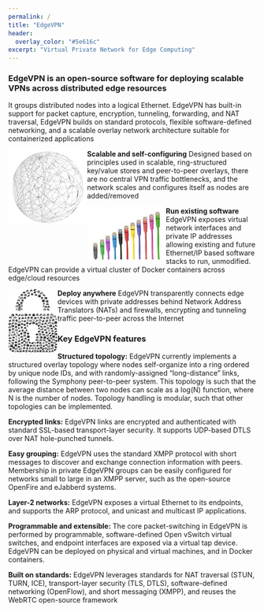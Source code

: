 ```yaml
---
permalink: /
title: "EdgeVPN"
header:
  overlay_color: "#5e616c"
excerpt: "Virtual Private Network for Edge Computing"  
---
```


### EdgeVPN is an open-source software for deploying scalable VPNs across distributed edge resources 

It groups distributed nodes into a logical Ethernet. EdgeVPN has built-in support for packet capture, encryption, tunneling, forwarding, and NAT traversal, EdgeVPN builds on standard protocols, flexible software-defined networking, and a scalable overlay network architecture suitable for containerized applications


<img src="/assets/images/network-1614045_160.png"
     alt="text"
     style="float: left;" />
**Scalable and self-configuring** Designed based on principles used in scalable, ring-structured key/value stores and peer-to-peer overlays, there are no central VPN traffic bottlenecks, and the network scales and configures itself as nodes are added/removed

<img src="/assets/images/network-cables-494650_160.jpg"
     alt="text"
     style="float: left;" />
**Run existing software** EdgeVPN exposes virtual network interfaces and private IP addresses allowing existing and future Ethernet/IP based software stacks to run, unmodified. EdgeVPN can provide a virtual cluster of Docker containers across edge/cloud resources

<img src="/assets/images/it-4072549_100.png"
     alt="text"
     style="float: left;" />
**Deploy anywhere** EdgeVPN transparently connects edge devices with private addresses behind Network Address Translators (NATs) and firewalls, encrypting and tunneling traffic peer-to-peer across the Internet


### Key EdgeVPN features

**Structured topology:** 
EdgeVPN currently implements a structured overlay topology where nodes self-organize into a ring ordered by unique node IDs, and with randomly-assigned “long-distance” links, following the Symphony peer-to-peer system. This topology is such that the average distance between two nodes can scale as a log(N) function, where N is the number of nodes. Topology handling is modular, such that other topologies can be implemented.

**Encrypted links:**
EdgeVPN links are encrypted and authenticated with standard SSL-based transport-layer security. It supports UDP-based DTLS over NAT hole-punched tunnels.

**Easy grouping:**
EdgeVPN uses the standard XMPP protocol with short messages to discover and exchange connection information with peers. Membership in private EdgeVPN groups can be easily configured for networks small to large in an XMPP server, such as the open-source OpenFire and eJabberd systems.

**Layer-2 networks:**
EdgeVPN exposes a virtual Ethernet to its endpoints, and supports the ARP protocol, and unicast and multicast IP applications. 

**Programmable and extensible:**
The core packet-switching in EdgeVPN is performed by programmable, software-defined Open vSwitch virtual switches, and endpoint interfaces are exposed via a virtual tap device. EdgeVPN can be deployed on physical and virtual machines, and in Docker containers.

**Built on standards:**
EdgeVPN leverages standards for NAT traversal (STUN, TURN, ICE), transport-layer security (TLS, DTLS), software-defined networking (OpenFlow), and short messaging (XMPP), and reuses the WebRTC open-source framework 
